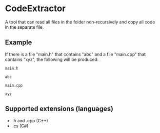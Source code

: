 # CodeExtractor

A tool that can read all files in the folder non-recursively and copy all code in the separate file.

## Example

If there is a file "main.h" that contains "abc" and a file "main.cpp" that contains "xyz", the following will be produced:

```
main.h

abc

main.cpp
  
xyz

```

## Supported extensions (languages)

- .h and .cpp (C++)
- .cs (C#)

